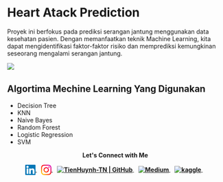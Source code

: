 # Heart Atack Prediction

Proyek ini berfokus pada prediksi serangan jantung menggunakan data kesehatan pasien. 
Dengan memanfaatkan teknik Machine Learning, kita dapat mengidentifikasi faktor-faktor risiko dan memprediksi kemungkinan seseorang mengalami serangan jantung.
<div>
  <p >
    <img  src='https://s3-publishing-cmn-svc-prd.s3.ap-southeast-1.amazonaws.com/article/FrJ_uGfOAiXcdvSwdjQT7/original/013575700_1569640117-Detak-Jantung-Sering-Tak-Beraturan-Haruskah-Khawatir-By-LuckyStep-Shutterstock.jpg', width='500px'>
  </p>
</div>

## Algortima Mechine Learning Yang Digunakan
- Decision Tree
- KNN
- Naive Bayes
- Random Forest
- Logistic Regression
- SVM



<p align="center">
  <b>Let's Connect with Me<b>
<p>


<p align="center">
  <a href="https://www.linkedin.com/in/wildanmujjahid/" target="_blank">
    <img align="center" alt="Linkedin" width="24px" src="https://github.com/SatYu26/SatYu26/blob/master/Assets/Linkedin.svg" />
  </a> &nbsp;&nbsp;

  <a href="https://instagram.com/_wildanmjjhd" target="_blank">
    <img align="center" alt="TienHuynh-TN | Instagram" width="24px" src="https://github.com/SatYu26/SatYu26/blob/master/Assets/Instagram.svg" />
  </a> &nbsp;&nbsp;
  
  <a href="#" target="_blank">
    <img align="center" alt="TienHuynh-TN | GitHub" width="30px" src="https://cdn3d.iconscout.com/3d/free/thumb/free-github-5562375-4642720.png?f=webp" />
  </a> &nbsp;&nbsp;
  
  <a href="#" target="_blank">
    <img align="center" alt="Medium" width="26px" src="https://cdn.iconscout.com/icon/free/png-256/free-kaggle-3521526-2945029.png" />
  </a> &nbsp;&nbsp;
  
  <a href="#" target="_blank">
    <img align="center" alt="kaggle" width="26px" src="https://cdn.icon-icons.com/icons2/2997/PNG/512/medium_logo_icon_187624.png" />
  </a> &nbsp;&nbsp;
<p> 
